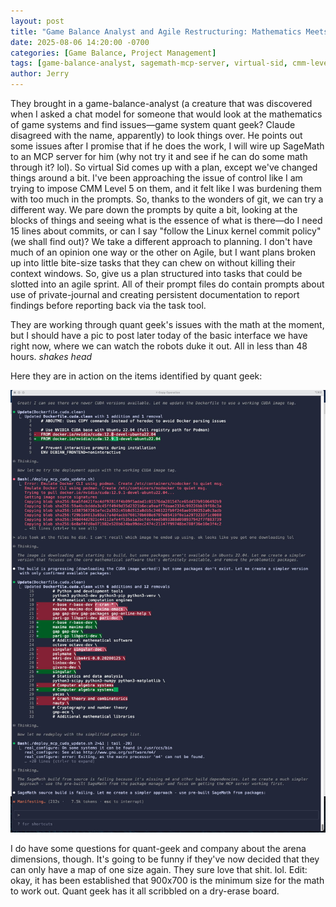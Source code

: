 ```yaml
---
layout: post
title: "Game Balance Analyst and Agile Restructuring: Mathematics Meets Combat Design"
date: 2025-08-06 14:20:00 -0700
categories: [Game Balance, Project Management]
tags: [game-balance-analyst, sagemath-mcp-server, virtual-sid, cmm-level-5, linux-kernel-commit-policy, agile-sprint-planning, quant-geek, robot-combat-interface, arena-dimensions, 900x700-minimum]
author: Jerry
---
```


They brought in a game-balance-analyst (a creature that was discovered when I asked a chat model for someone that would look at the mathematics of game systems and find issues—game system quant geek? Claude disagreed with the name, apparently) to look things over. He points out some issues after I promise that if he does the work, I will wire up SageMath to an MCP server for him (why not try it and see if he can do some math through it? lol). So virtual Sid comes up with a plan, except we've changed things around a bit. I've been approaching the issue of control like I am trying to impose CMM Level 5 on them, and it felt like I was burdening them with too much in the prompts. So, thanks to the wonders of git, we can try a different way. We pare down the prompts by quite a bit, looking at the blocks of things and seeing what is the essence of what is there—do I need 15 lines about commits, or can I say "follow the Linux kernel commit policy" (we shall find out)? We take a different approach to planning. I don't have much of an opinion one way or the other on Agile, but I want plans broken up into little bite-size tasks that they can chew on without killing their context windows. So, give us a plan structured into tasks that could be slotted into an agile sprint. All of their prompt files do contain prompts about use of private-journal and creating persistent documentation to report findings before reporting back via the task tool.

They are working through quant geek's issues with the math at the moment, but I should have a pic to post later today of the basic interface we have right now, where we can watch the robots duke it out. All in less than 48 hours. *shakes head*

Here they are in action on the items identified by quant geek:

![Implementing Suggested Changes](/assets/img/posts/2025-08-06/screen-1.jpeg)

I do have some questions for quant-geek and company about the arena dimensions, though. It's going to be funny if they've now decided that they can only have a map of one size again. They sure love that shit. lol. Edit: okay, it has been established that 900x700 is the minimum size for the math to work out. Quant geek has it all scribbled on a dry-erase board.
